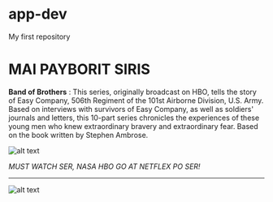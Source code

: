 # app-dev
My first repository

# MAI PAYBORIT SIRIS

**Band of Brothers**
: This series, originally broadcast on HBO, tells the story of Easy Company, 506th Regiment of the 101st Airborne Division, U.S. Army. Based on interviews with survivors of Easy Company, as well as soldiers' journals and letters, this 10-part series chronicles the experiences of these young men who knew extraordinary bravery and extraordinary fear. Based on the book written by Stephen Ambrose.

![alt text](https://media.giphy.com/media/l41lK9aLvIASDEObu/giphy.gif)


*MUST WATCH SER, NASA HBO GO AT NETFLEX PO SER!*

---

![alt text](https://media.giphy.com/media/AgqtI29nf0UZnEG0BL/giphy.gif)
